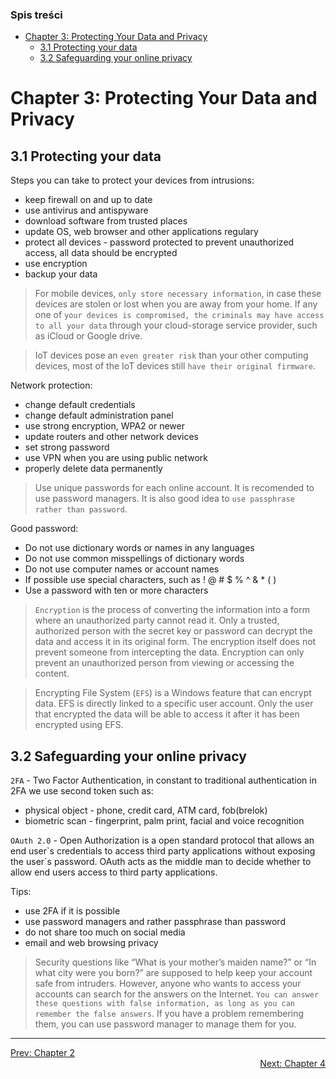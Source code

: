 ### Spis treści
- [Chapter 3: Protecting Your Data and Privacy](#chapter-3-protecting-your-data-and-privacy)
  - [3.1 Protecting your data](#31-protecting-your-data)
  - [3.2  Safeguarding your online privacy](#32-safeguarding-your-online-privacy)

# Chapter 3: Protecting Your Data and Privacy

## 3.1 Protecting your data

Steps you can take to protect your devices from intrusions:
- keep firewall on and up to date
- use antivirus and antispyware
- download software from trusted places
- update OS, web browser and other applications regulary
- protect all devices - password protected to prevent unauthorized access, all data should be encrypted
- use encryption
- backup your data

>For mobile devices, `only store necessary information`, in case these devices are stolen or lost when you are away from your home. If any one of `your devices is compromised, the criminals may have access to all your data` through your cloud-storage service provider, such as iCloud or Google drive.

>IoT devices pose an `even greater risk` than your other computing devices, most of the IoT devices still `have their original firmware`.

Network protection:
- change default credentials
- change default administration panel
- use strong encryption, WPA2 or newer
- update routers and other network devices
- set strong password
- use VPN when you are using public network
- properly delete data permanently

>Use unique passwords for each online account. It is recomended to use password managers. It is also good idea to `use passphrase rather than password`.

Good password:
- Do not use dictionary words or names in any languages
- Do not use common misspellings of dictionary words
- Do not use computer names or account names
- If possible use special characters, such as ! @ # $ % ^ & * ( )
- Use a password with ten or more characters

>`Encryption` is the process of converting the information into a form where an unauthorized party cannot read it. Only a trusted, authorized person with the secret key or password can decrypt the data and access it in its original form. The encryption itself does not prevent someone from intercepting the data. Encryption can only prevent an unauthorized person from viewing or accessing the content.

>Encrypting File System (`EFS`) is a Windows feature that can encrypt data. EFS is directly linked to a specific user account. Only the user that encrypted the data will be able to access it after it has been encrypted using EFS.

## 3.2  Safeguarding your online privacy

`2FA` - Two Factor Authentication, in constant to traditional authentication in 2FA we use second token such as:
- physical object - phone, credit card, ATM card, fob(brelok)
- biometric scan - fingerprint, palm print, facial and voice recognition

`OAuth 2.0` - Open Authorization is a open standard protocol that allows an end user\`s credentials to access third party applications without exposing the user\`s password. OAuth acts as the middle man to decide whether to allow end users access to third party applications.

Tips:
- use 2FA if it is possible
- use password managers and rather passphrase than password
- do not share too much on social media
- email and web browsing privacy

>Security questions like “What is your mother’s maiden name?” or “In what city were you born?” are supposed to help keep your account safe from intruders. However, anyone who wants to access your accounts can search for the answers on the Internet. `You can answer these questions with false information, as long as you can remember the false answers`. If you have a problem remembering them, you can use password manager to manage them for you.

---

<div>
<a href="chapter-02.md">Prev: Chapter 2</a>
</div>
<div align="right">
<a href="chapter-04.md">Next: Chapter 4</a>
</div>